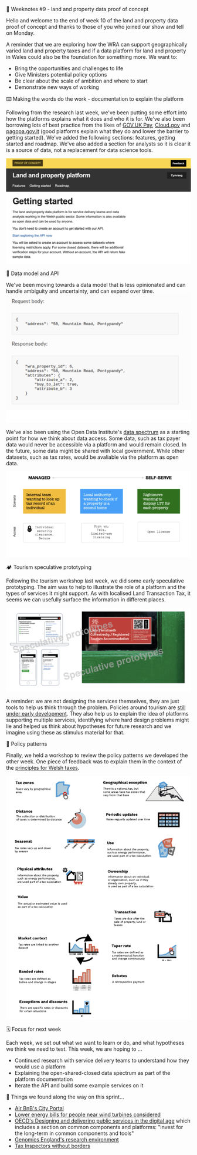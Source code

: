 📝 Weeknotes #9 - land and property data proof of concept

Hello and welcome to the end of week 10 of the land and property data proof of concept and thanks to those of you who joined our show and tell on Monday.

A reminder that we are exploring how the WRA can support geographically varied land and property taxes and if a data platform for land and property in Wales could also be the foundation for something more. We want to:

- Bring the opportunities and challenges to life
- Give Ministers potential policy options
- Be clear about the scale of ambition and where to start
- Demonstrate new ways of working

⌨️ Making the words do the work - documentation to explain the platform

Following from the research last week, we've been putting some effort into how the platforms explains what it does and who it is for. We've also been borrowing lots of best practice from the likes of [GOV.UK Pay](https://www.payments.service.gov.uk), [Cloud.gov](https://cloud.gov) and [pagopa.gov.it](https://www.pagopa.gov.it) (good platforms explain what they do and lower the barrier to getting started). We've added the following sections: features, getting started and roadmap. We've also added a section for analysts so it is clear it is a source of data, not a replacement for data science tools.

![Platform website showing the new getting started page](images/gettingstarted.png)

🧩 Data model and API

We've been moving towards a data model that is less opinionated and can handle ambiguity and uncertainty, and can expand over time. 
![Example API response showing multiple attributes against a property](images/requestresponse.png)

We've also been using the Open Data Institute's [data spectrum](https://theodi.org/about-the-odi/the-data-spectrum/) as a starting point for how we think about data access. Some data, such as tax payer data would never be accessible via a platform and would remain closed. In the future, some data might be shared with local government. While other datasets, such as tax rates, would be avaliable via the platform as open data.

![Example spectrum - tax records closed, second home status accessed by a local authority, tax zones as open data](images/managedselfserve.png)

🏕 Tourism speculative prototyping

Following the tourism workshop last week, we did some early speculative prototyping. The aim was to help to illustrate the role of a platform and the types of services it might support. As with localised Land Transaction Tax, it seems we can usefully surface the information in different places.

![3 prototypes of services for business owners and one of a sticker aimed at the public where they can see how money is spent near by](images/tourism.png)

A reminder: we are not designing the services themselves, they are just tools to help us think through the problem. Policies around tourism are [still under early development](https://gov.wales/next-step-development-tourism-tax). They also help us to explain the idea of platforms supporting multiple services, identifying where hard design problems might lie and helped us think about hypotheses for future research and we imagine using these as stimulus material for that.

📜 Policy patterns

Finally, we held a workshop to review the policy patterns we developed the other week. One piece of feedback was to explain them in the context of the [principles for Welsh taxes](https://gov.wales/sites/default/files/publications/2018-10/tax-policy-framework.pdf).

![Policy patterns](images/patterns.png)

🗓 Focus for next week

Each week, we set out what we want to learn or do, and what hypotheses we think we need to test. This week, we are hoping to …

- Continued research with service delivery teams to understand how they would use a platform
- Explaining the open-shared-closed data spectrum as part of the platform documentation
- Iterate the API and build some example services on it

📑 Things we found along the way on this sprint…

- [Air BnB's City Portal](https://news.airbnb.com/cityportal/)
- [Lower energy bills for people near wind turbines considered](https://www.bbc.co.uk/news/uk-politics-60864097)
- [OECD's Designing and delivering public services in the digital age](https://goingdigital.oecd.org/data/notes/No22_ToolkitNote_DigitalGovernment.pdf) which includes a section on common components and platforms: "invest for the long-term in common components and tools"
- [Genomics England's research environment](https://www.genomicsengland.co.uk/research/research-environment)
- [Tax Inspectors without borders](http://www.tiwb.org)
